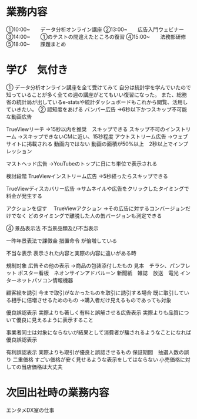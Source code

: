 # 業務内容
①10:00~　　データ分析オンライン講座
②13:00~　　広告入門ウェビナー
③14:00~　　①のテストの間違えたところの復習
④15:00~　　法務部研修
⑤18:00~　　課題まとめ



# 学び　気付き

①
データ分析オンライン講座を全て受けてみて
自分は統計学を学んでいたので知っていることが多く全ての週の講座がとてもいい復習になった。
また、総務省の統計局が出しているe-statsや統計ダッシュボードもこれから閲覧、活用していきたい。
②
認知度をあげる
バンパー広告
→6秒以下かつスキップ不可能な動画広告

TrueViewリーチ
→15秒以内を推奨　スキップできる
スキップ不可のインストリーム
→スキップできないCMに近い、15秒程度
アウトストリーム広告
→ウェブサイトに掲載される
動画内ではない
動画の面積が50%以上　2秒以上でインプレッション

マストヘッド広告
→YouTubeのトップに日にち単位で表示される

検討段階
TrueViewインストリーム広告
→5秒経ったらスキップできる

TrueViewディスカバリー広告
→サムネイルや広告をクリックしたタイミングで料金が発生する

アクションを促す　
TrueViewアクション
→その広告に対するコンバージョンだけでなく
どのタイミングで離脱した人の缶バージョンも測定できる

④
景品表示法
不当景品類及び不当表示

一昨年景表法で課徴金
措置命令
が倍増している

不当な表示
表示された内容と実際の内容に違いがある時

規制対象
広告その他の表示
→商品の包装添付したもの
見本　チラシ、パンフレット
ポスター看板　ネオンサインアドバルーン
新聞紙　雑誌　放送　電光
インターネットパソコン情報機器


顧客絵を誘引
今まで取引がなかったものを取引に誘引する場合
既に取引している相手に倍増させるためのもの
→購入者だけ見えるものであっても対象

優良誤認表示
実際よりも著しく有料と誤解させる広告表示
実際よりも品質について優良に見えるように表示すること

事業者同士は対象にならないが結果として消費者が騙されるようなことになれば優良誤認表示


有利誤認表示
実際よりも取引が優良と誤認させるもの
保証期間　抽選人数の誤り
二重価格
すごい価格が安く見せるような表示をしてはならない
小売価格に対しての当店価格は大丈夫





# 次回出社時の業務内容
エンタメDX室の仕事


